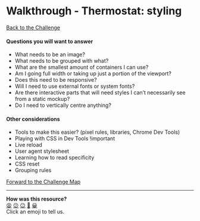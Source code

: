 # Walkthrough - Thermostat: styling

[Back to the Challenge](../styling.md)

#### Questions you will want to answer

- What needs to be an image?
- What needs to be grouped with what?
- What are the smallest amount of containers I can use?
- Am I going full width or taking up just a portion of the viewport?
- Does this need to be responsive?
- Will I need to use external fonts or system fonts?
- Are there interactive parts that will need styles I can’t necessarily see from a static mockup?
- Do I need to vertically centre anything?

#### Other considerations

- Tools to make this easier? (pixel rules, libraries, Chrome Dev Tools)
- Playing with CSS in Dev Tools !important
- Live reload
- User agent stylesheet
- Learning how to read specificity
- CSS reset
- Grouping rules

[Forward to the Challenge Map](../README.md)

<!-- BEGIN GENERATED SECTION DO NOT EDIT -->

---

**How was this resource?**  
[😫](https://airtable.com/shrUJ3t7KLMqVRFKR?prefill_Repository=course&prefill_File=thermostat_es6/walkthroughs/styling.md&prefill_Sentiment=😫) [😕](https://airtable.com/shrUJ3t7KLMqVRFKR?prefill_Repository=course&prefill_File=thermostat_es6/walkthroughs/styling.md&prefill_Sentiment=😕) [😐](https://airtable.com/shrUJ3t7KLMqVRFKR?prefill_Repository=course&prefill_File=thermostat_es6/walkthroughs/styling.md&prefill_Sentiment=😐) [🙂](https://airtable.com/shrUJ3t7KLMqVRFKR?prefill_Repository=course&prefill_File=thermostat_es6/walkthroughs/styling.md&prefill_Sentiment=🙂) [😀](https://airtable.com/shrUJ3t7KLMqVRFKR?prefill_Repository=course&prefill_File=thermostat_es6/walkthroughs/styling.md&prefill_Sentiment=😀)  
Click an emoji to tell us.

<!-- END GENERATED SECTION DO NOT EDIT -->
